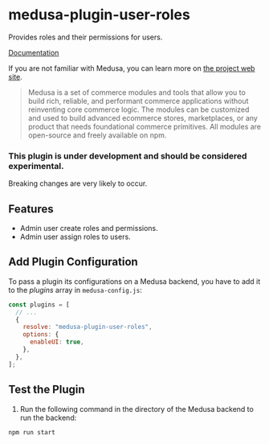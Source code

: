 # medusa-plugin-user-roles

Provides roles and their permissions for users.

[Documentation](https://codetuple.io)

If you are not familiar with Medusa, you can learn more on [the project web site](https://www.medusajs.com/).

> Medusa is a set of commerce modules and tools that allow you to build rich, reliable, and performant commerce applications without reinventing core commerce logic. The modules can be customized and used to build advanced ecommerce stores, marketplaces, or any product that needs foundational commerce primitives. All modules are open-source and freely available on npm.

### This plugin is under development and should be considered experimental.

Breaking changes are very likely to occur.

## Features

- Admin user create roles and permissions.
- Admin user assign roles to users.

## Add Plugin Configuration

To pass a plugin its configurations on a Medusa backend, you have to add it to the _plugins_ array in `medusa-config.js`:

```js
const plugins = [
  // ...
  {
    resolve: "medusa-plugin-user-roles",
    options: {
      enableUI: true,
    },
  },
];
```

## Test the Plugin

1. Run the following command in the directory of the Medusa backend to run the backend:

```js
npm run start
```
